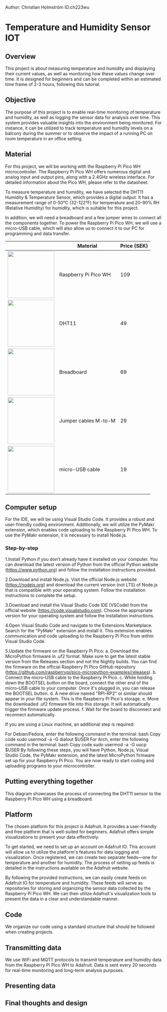 Author: Christian Holmström
ID:ch223wu

# Temperature and Humidity Sensor IOT
 <p align="center">

 
## Overview
This project is about measuring temperature and humidity and displaying their current values, as well as monitoring how these values change over time. 
It is designed for beginners and can be completed within an estimated time frame of 2-3 hours, following this tutorial.
## Objective
The purpose of this project is to enable real-time monitoring of temperature and humidity, as well as logging the sensor data for analysis over time. 
This system provides valuable insights into the environment being monitored. 
For instance, it can be utilized to track temperature and humidity levels on a balcony during the summer or to observe the impact of a running PC on room temperature in an office setting.

## Material
For this project, we will be working with the Raspberry Pi Pico WH microcontroller. 
The Raspberry Pi Pico WH offers numerous digital and analog input and output pins, along with a 2.4GHz wireless interface. For detailed information about the Pico WH, please refer to the datasheet.

To measure temperature and humidity, we have selected the DHT11 Humidity & Temperature Sensor, which provides a digital output. 
It has a measurement range of 0-50°C (32-122°F) for temperature and 20-90% RH (Relative Humidity) for humidity, which is suitable for this project.

In addition, we will need a breadboard and a few jumper wires to connect all the components together. 
To power the Raspberry Pi Pico WH, we will use a micro-USB cable, which will also allow us to connect it to our PC for programming and data transfer.

|    | Material | Price (SEK) |
|----|----------|-------------|
| <img src='' width=150> | Raspberry Pi Pico WH | 109 |
| <img src='' width=150> | DHT11 | 49 |
| <img src='' width=150> | Breadboard           | 69  |
| <img src='' width=150> | Jumper cables M-to-M | 29  |
| <img src='' width=150> | micro-USB cable | 19 |

## Computer setup
For the IDE, we will be using Visual Studio Code. It provides a robust and user-friendly coding environment. 
Additionally, we will utilize the PyMakr extension, which enables code uploading to the Raspberry Pi Pico WH. 
To use the PyMakr extension, it is necessary to install Node.js.

### Step-by-step
1.Install Python if you don't already have it installed on your computer. You can download the latest version of Python from the official Python website (https://www.python.org) and follow the installation instructions provided.

2.Download and install Node.js. Visit the official Node.js website (https://nodejs.org) and download the current version (not LTS) of Node.js that is compatible with your operating system. Follow the installation instructions to complete the setup.

3.Download and install the Visual Studio Code IDE (VSCode) from the official website (https://code.visualstudio.com). Choose the appropriate version for your operating system and follow the installation instructions.

4.Open Visual Studio Code and navigate to the Extensions Marketplace. Search for the "PyMakr" extension and install it. This extension enables communication and code uploading to the Raspberry Pi Pico from within Visual Studio Code.

5.Update the firmware on the Raspberry Pi Pico:
a. Download the MicroPython firmware in .uf2 format. Make sure to get the latest stable version from the Releases section and not the Nightly builds. You can find the firmware on the official Raspberry Pi Pico GitHub repository (https://github.com/raspberrypi/pico-micropython-examples/releases).
b. Connect the micro-USB cable to the Raspberry Pi Pico.
c. While holding down the BOOTSEL button on the board, connect the other end of the micro-USB cable to your computer. Once it's plugged in, you can release the BOOTSEL button.
d. A new drive named "RPI-RP2" or similar should appear in your file system. This is the Raspberry Pi Pico's storage.
e. Move the downloaded .uf2 firmware file into this storage. It will automatically trigger the firmware update process.
f. Wait for the board to disconnect and reconnect automatically.

If you are using a Linux machine, an additional step is required:

For Debian/Fedora, enter the following command in the terminal:
bash
Copy code
sudo usermod -a -G dialout $USER
For Arch, enter the following command in the terminal:
bash
Copy code
sudo usermod -a -G uucp $USER
By following these steps, you will have Python, Node.js, Visual Studio Code, the PyMakr extension, and the latest MicroPython firmware set up for your Raspberry Pi Pico. You are now ready to start coding and uploading programs to your microcontroller.

## Putting everything together
This diagram showcases the process of connecting the DHT11 sensor to the Raspberry Pi Pico WH using a breadboard.
## Platform
The chosen platform for this project is Adafruit. 
It provides a user-friendly and free platform that is well-suited for beginners. 
Adafruit offers simple visualizations to present your data effectively.

To get started, we need to set up an account on Adafruit IO. 
This account will allow us to utilize the platform's features for data logging and visualization. 
Once registered, we can create two separate feeds—one for temperature and another for humidity. 
The process of setting up feeds is detailed in the instructions available on the Adafruit website.

By following the provided instructions, we can easily create feeds on Adafruit IO for temperature and humidity. 
These feeds will serve as repositories for storing and organizing the sensor data collected by the Raspberry Pi Pico WH. 
We can then utilize Adafruit's visualization tools to present the data in a clear and understandable manner.

## Code
We organize our code using a standard structure that should be followed when creating projects. 


## Transmitting data

We use WiFi and MQTT protocols to transmit temperature and humidity data from the Raspberry Pi Pico WH to Adafruit. 
Data is sent every 20 seconds for real-time monitoring and long-term analysis purposes.

## Presenting data

## Final thoughts and design
